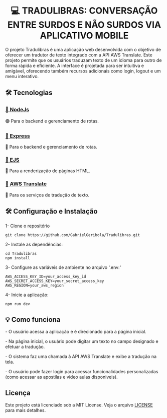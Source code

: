 <h1 align="center"> 💻 TRADULIBRAS: CONVERSAÇÃO ENTRE SURDOS E NÃO SURDOS VIA APLICATIVO MOBILE </h1>
<p> O projeto Tradulibras é uma aplicação web desenvolvida com o objetivo de oferecer um tradutor de texto integrado com a API AWS Translate. Este projeto permite que os usuários traduzam texto de um idioma para outro de forma rápida e eficiente. A interface é projetada para ser intuitiva e amigável, oferecendo também recursos adicionais como login, logout e um menu interativo. </p>

<h2> 🛠 Tecnologias </h2>

<h3 align="left">
    <a href="https://nodejs.org/en">🔗 NodeJs</a>
</h3>
<p align="left">🟢 Para o backend e gerenciamento de rotas.</p>

<h3 align="left">
    <a href="https://expressjs.com">🔗 Express</a>
</h3>
<p align="left">🚀 Para o backend e gerenciamento de rotas.</p>


<h3 align="left">
    <a href="https://ejs.co">🔗 EJS</a>
</h3>
<p align="left">📄 Para a renderização de páginas HTML.</p>


<h3 align="left">
    <a href="https://aws.amazon.com/pt/translate/">🔗 AWS Translate</a>
</h3>
<p align="left">📝 Para os serviços de tradução de texto.</p>


<h2> 🛠 Configuração e Instalação </h2>

<p> 1- Clone o repositório </p>

```
git clone https://github.com/GabrielGeribola/Tradulibras.git
```
<p>2- Instale as dependências: </p>

```
cd Tradulibras
npm install
```

<p>3- Configure as variáveis de ambiente no arquivo '.env:'</p>

```
AWS_ACCESS_KEY_ID=your_access_key_id
AWS_SECRET_ACCESS_KEY=your_secret_access_key
AWS_REGION=your_aws_region
```

<p>4- Inicie a aplicação: </p>

```
npm run dev
```


<h2>💡 Como funciona</h3>
<p>- O usuário acessa a aplicação e é direcionado para a página inicial.</p>
<p>- Na página inicial, o usuário pode digitar um texto no campo designado e efetuar a tradução. </p>
<p>- O sistema faz uma chamada à API AWS Translate e exibe a tradução na tela.</p>
<p>- O usuário pode fazer login para acessar funcionalidades personalizadas (como acessar as apostilas e video aulas disponiveis).</p>


<h2> Licença </h2>
<p>Este projeto está licenciado sob a MIT License. Veja o arquivo <a href="https://github.com/GabrielGeribola/ProjetoTraduLibras?tab=MIT-1-ov-file#readme">LICENSE</a> para mais detalhes. </p>
